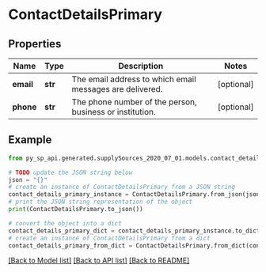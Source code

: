 # ContactDetailsPrimary


## Properties

Name | Type | Description | Notes
------------ | ------------- | ------------- | -------------
**email** | **str** | The email address to which email messages are delivered. | [optional] 
**phone** | **str** | The phone number of the person, business or institution. | [optional] 

## Example

```python
from py_sp_api.generated.supplySources_2020_07_01.models.contact_details_primary import ContactDetailsPrimary

# TODO update the JSON string below
json = "{}"
# create an instance of ContactDetailsPrimary from a JSON string
contact_details_primary_instance = ContactDetailsPrimary.from_json(json)
# print the JSON string representation of the object
print(ContactDetailsPrimary.to_json())

# convert the object into a dict
contact_details_primary_dict = contact_details_primary_instance.to_dict()
# create an instance of ContactDetailsPrimary from a dict
contact_details_primary_from_dict = ContactDetailsPrimary.from_dict(contact_details_primary_dict)
```
[[Back to Model list]](../README.md#documentation-for-models) [[Back to API list]](../README.md#documentation-for-api-endpoints) [[Back to README]](../README.md)


